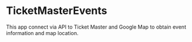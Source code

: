 # TicketMasterEvents
This app connect via API to Ticket Master and Google Map to obtain event information and map location.
